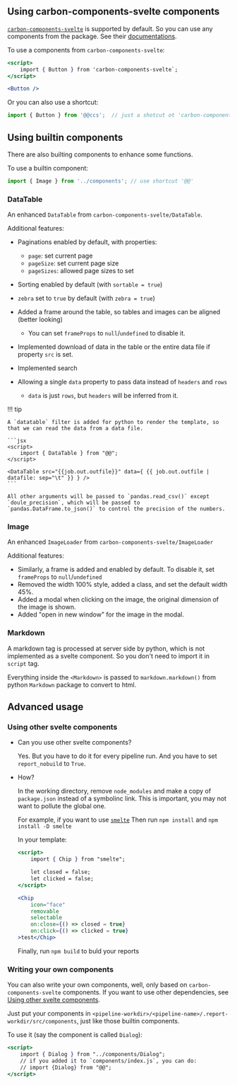 
## Using carbon-components-svelte components

[`carbon-components-svelte`][1] is supported by default. So you can use any components from the package. See their [documentations][2].

To use a components from `carbon-components-svelte`:

```jsx
<script>
    import { Button } from 'carbon-components-svelte`;
</script>

<Button />
```

Or you can also use a shortcut:

```js
import { Button } from '@@ccs';  // just a shotcut ot 'carbon-components-svelte'
```

## Using builtin components

There are also builting components to enhance some functions.

To use a builtin component:

```jsx
import { Image } from '../components'; // use shortcut '@@'
```

### DataTable

An enhanced `DataTable` from `carbon-components-svelte/DataTable`.

Additional features:

- Paginations enabled by default, with properties:

    - `page`: set current page
    - `pageSize`: set current page size
    - `pageSizes`: allowed page sizes to set

- Sorting enabled by default (with `sortable = true`)
- `zebra` set to `true` by default (with `zebra = true`)
- Added a frame around the table, so tables and images can be aligned (better looking)
    - You can set `frameProps` to `null`/`undefined` to disable it.
- Implemented download of data in the table or the entire data file if property `src` is set.
- Implemented search
- Allowing a single `data` property to pass data instead of `headers` and `rows`
    - `data` is just `rows`, but `headers` will be inferred from it.

!!! tip

    A `datatable` filter is added for python to render the template, so that we can read the data from a data file.

    ```jsx
    <script>
        import { DataTable } from "@@";
    </script>

    <DataTable src="{{job.out.outfile}}" data={ {{ job.out.outfile | datafile: sep="\t" }} } />
    ```

    All other arguments will be passed to `pandas.read_csv()` except `doule_precision`, which will be passed to `pandas.DataFrame.to_json()` to control the precision of the numbers.



### Image

An enhanced `ImageLoader` from `carbon-components-svelte/ImageLoader`

Additional features:

- Similarly, a frame is added and enabled by default. To disable it, set `frameProps` to `null`/`undefined`
- Removed the width 100% style, added a class, and set the default width 45%.
- Added a modal when clicking on the image, the original dimension of the image is shown.
- Added "open in new window" for the image in the modal.

### Markdown

A markdown tag is processed at server side by python, which is not implemented as a svelte component. So you don't need to import it in `script` tag.

Everything inside the `<Markdown>` is passed to `markdown.markdown()` from python `Markdown` package to convert to html.


## Advanced usage

### Using other svelte components

- Can you use other svelte components?

    Yes. But you have to do it for every pipeline run. And you have to set `report_nobuild` to `True`.

- How?

    In the working directory, remove `node_modules` and make a copy of `package.json` instead of a symbolinc link. This is important, you may not want to pollute the global one.

    For example, if you want to use [`smelte`][3]
    Then run `npm install` and `npm install -D smelte`

    In your template:
    ```jsx
    <script>
        import { Chip } from "smelte";

        let closed = false;
        let clicked = false;
    </script>

    <Chip
        icon="face"
        removable
        selectable
        on:close={() => closed = true}
        on:click={() => clicked = true}
    >test</Chip>
    ```

    Finally, run `npm build` to buld your reports


### Writing your own components

You can also write your own components, well, only based on `carbon-components-svelte` components. If you want to use other dependencies, see [Using other svelte components](#using-other-svelte-components).

Just put your components in `<pipeline-workdir>/<pipeline-name>/.report-workdir/src/components`, just like those builtin components.

To use it (say the component is called `Dialog`):

```jsx
<script>
    import { Dialog } from "../components/Dialog";
    // if you added it to `components/index.js`, you can do:
    // import {Dialog} from "@@";
</script>
```


[1]: https://github.com/carbon-design-system/carbon-components-svelte
[2]: http://ibm.biz/carbon-svelte
[3]: https://smeltejs.com/
